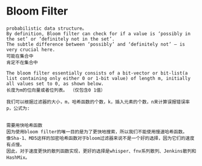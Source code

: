 # Bloom Filter
    probabilistic data structure。
    By definition, Bloom filter can check for if a value is ‘possibly in the set’ or ‘definitely not in the set’. 
    The subtle difference between ‘possibly’ and ‘definitely not’ — is very crucial here. 
    可能在集合中
    肯定不在集合中
    
    The bloom filter essentially consists of a bit-vector or bit-list(a list containing only either 0 or 1-bit value) of length m, initially all values set to 0, as shown below.
    长度为m的位向量或者位列表。 （仅包含0 1值）
    
    我们可以根据过滤器的大小，m，哈希函数的个数，k，插入元素的个数，n来计算误报错误率p，公式为:
    
    
    需要用快哈希函数
    因为使用bloom filter的唯一目的是为了更快地搜索，所以我们不能使用慢速哈希函数。
    像Sha-1、MD5这样的加密哈希函数对于bloom过滤器来说不是一个好的选择，因为它们的速度有点慢。
    因此，对于速度更快的散列函数实现，更好的选择是whisper、fnv系列散列、Jenkins散列和HashMix。